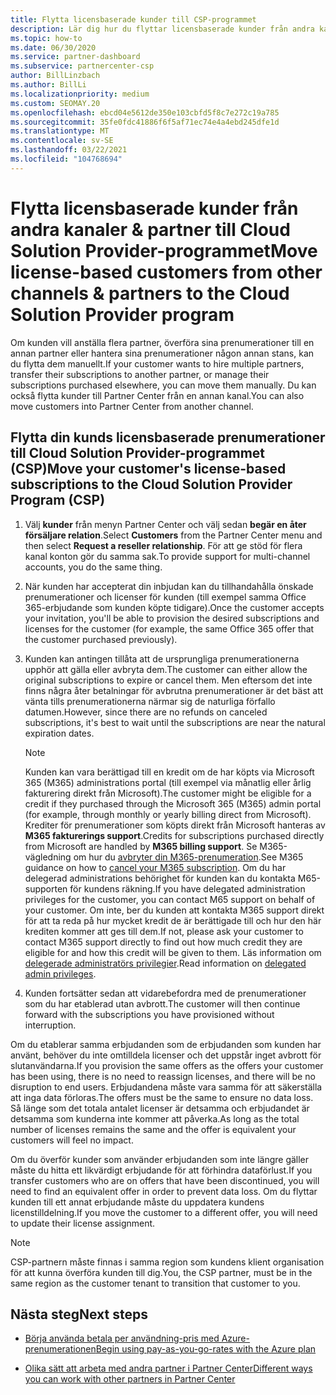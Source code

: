 ```yaml
---
title: Flytta licensbaserade kunder till CSP-programmet
description: Lär dig hur du flyttar licensbaserade kunder från andra kanaler eller till en annan partner till ett CSP-program (Cloud Solution Provider) i Partner Center.
ms.topic: how-to
ms.date: 06/30/2020
ms.service: partner-dashboard
ms.subservice: partnercenter-csp
author: BillLinzbach
ms.author: BillLi
ms.localizationpriority: medium
ms.custom: SEOMAY.20
ms.openlocfilehash: ebcd04e5612de350e103cbfd5f8c7e272c19a785
ms.sourcegitcommit: 35fe0fdc41886f6f5af71ec74e4a4ebd245dfe1d
ms.translationtype: MT
ms.contentlocale: sv-SE
ms.lasthandoff: 03/22/2021
ms.locfileid: "104768694"
---
```

# <a name="move-license-based-customers-from-other-channels--partners-to-the-cloud-solution-provider-program"></a><span data-ttu-id="d6283-103">Flytta licensbaserade kunder från andra kanaler & partner till Cloud Solution Provider-programmet</span><span class="sxs-lookup"><span data-stu-id="d6283-103">Move license-based customers from other channels & partners to the Cloud Solution Provider program</span></span>

<span data-ttu-id="d6283-104">Om kunden vill anställa flera partner, överföra sina prenumerationer till en annan partner eller hantera sina prenumerationer någon annan stans, kan du flytta dem manuellt.</span><span class="sxs-lookup"><span data-stu-id="d6283-104">If your customer wants to hire multiple partners, transfer their subscriptions to another partner, or manage their subscriptions purchased elsewhere, you can move them manually.</span></span> <span data-ttu-id="d6283-105">Du kan också flytta kunder till Partner Center från en annan kanal.</span><span class="sxs-lookup"><span data-stu-id="d6283-105">You can also move customers into Partner Center from another channel.</span></span>

## <a name="move-your-customers-license-based-subscriptions-to-the-cloud-solution-provider-program-csp"></a><span data-ttu-id="d6283-106">Flytta din kunds licensbaserade prenumerationer till Cloud Solution Provider-programmet (CSP)</span><span class="sxs-lookup"><span data-stu-id="d6283-106">Move your customer's license-based subscriptions to the Cloud Solution Provider Program (CSP)</span></span>

1. <span data-ttu-id="d6283-107">Välj **kunder** från menyn Partner Center och välj sedan **begär en åter försäljare relation**.</span><span class="sxs-lookup"><span data-stu-id="d6283-107">Select **Customers** from the Partner Center menu and then select **Request a reseller relationship**.</span></span> <span data-ttu-id="d6283-108">För att ge stöd för flera kanal konton gör du samma sak.</span><span class="sxs-lookup"><span data-stu-id="d6283-108">To provide support for multi-channel accounts, you do the same thing.</span></span>

2. <span data-ttu-id="d6283-109">När kunden har accepterat din inbjudan kan du tillhandahålla önskade prenumerationer och licenser för kunden (till exempel samma Office 365-erbjudande som kunden köpte tidigare).</span><span class="sxs-lookup"><span data-stu-id="d6283-109">Once the customer accepts your invitation, you'll be able to provision the desired subscriptions and licenses for the customer (for example, the same Office 365 offer that the customer purchased previously).</span></span>

3. <span data-ttu-id="d6283-110">Kunden kan antingen tillåta att de ursprungliga prenumerationerna upphör att gälla eller avbryta dem.</span><span class="sxs-lookup"><span data-stu-id="d6283-110">The customer can either allow the original subscriptions to expire or cancel them.</span></span> <span data-ttu-id="d6283-111">Men eftersom det inte finns några åter betalningar för avbrutna prenumerationer är det bäst att vänta tills prenumerationerna närmar sig de naturliga förfallo datumen.</span><span class="sxs-lookup"><span data-stu-id="d6283-111">However, since there are no refunds on canceled subscriptions, it's best to wait until the  subscriptions are near the natural expiration dates.</span></span>


   >[!NOTE]
   ><span data-ttu-id="d6283-112">Kunden kan vara berättigad till en kredit om de har köpts via Microsoft 365 (M365) administrations portal (till exempel via månatlig eller årlig fakturering direkt från Microsoft).</span><span class="sxs-lookup"><span data-stu-id="d6283-112">The customer might be eligible for a credit if they purchased through the Microsoft 365 (M365) admin portal (for example, through monthly or yearly billing direct from Microsoft).</span></span> <span data-ttu-id="d6283-113">Krediter för prenumerationer som köpts direkt från Microsoft hanteras av **M365 fakturerings support**.</span><span class="sxs-lookup"><span data-stu-id="d6283-113">Credits for subscriptions purchased directly from Microsoft are handled by **M365 billing support**.</span></span> <span data-ttu-id="d6283-114">Se M365-vägledning om hur du [avbryter din M365-prenumeration](/microsoft-365/commerce/subscriptions/cancel-your-subscription).</span><span class="sxs-lookup"><span data-stu-id="d6283-114">See M365 guidance on how to [cancel your M365 subscription](/microsoft-365/commerce/subscriptions/cancel-your-subscription).</span></span> <span data-ttu-id="d6283-115">Om du har delegerad administrations behörighet för kunden kan du kontakta M65-supporten för kundens räkning.</span><span class="sxs-lookup"><span data-stu-id="d6283-115">If you have delegated administration privileges for the customer, you can contact M65 support on behalf of your customer.</span></span> <span data-ttu-id="d6283-116">Om inte, ber du kunden att kontakta M365 support direkt för att ta reda på hur mycket kredit de är berättigade till och hur den här krediten kommer att ges till dem.</span><span class="sxs-lookup"><span data-stu-id="d6283-116">If not, please ask your customer to contact M365 support directly to find out how much credit they are eligible for and how this credit will be given to them.</span></span> <span data-ttu-id="d6283-117">Läs information om [delegerade administratörs privilegier](customers-revoke-admin-privileges.md).</span><span class="sxs-lookup"><span data-stu-id="d6283-117">Read information on [delegated admin privileges](customers-revoke-admin-privileges.md).</span></span>


4. <span data-ttu-id="d6283-118">Kunden fortsätter sedan att vidarebefordra med de prenumerationer som du har etablerad utan avbrott.</span><span class="sxs-lookup"><span data-stu-id="d6283-118">The customer will then continue forward with the subscriptions you have provisioned without interruption.</span></span>

<span data-ttu-id="d6283-119">Om du etablerar samma erbjudanden som de erbjudanden som kunden har använt, behöver du inte omtilldela licenser och det uppstår inget avbrott för slutanvändarna.</span><span class="sxs-lookup"><span data-stu-id="d6283-119">If you provision the same offers as the offers your customer has been using, there is no need to reassign licenses, and there will be no disruption to end users.</span></span> <span data-ttu-id="d6283-120">Erbjudandena måste vara samma för att säkerställa att inga data förloras.</span><span class="sxs-lookup"><span data-stu-id="d6283-120">The offers must be the same to ensure no data loss.</span></span> <span data-ttu-id="d6283-121">Så länge som det totala antalet licenser är detsamma och erbjudandet är detsamma som kunderna inte kommer att påverka.</span><span class="sxs-lookup"><span data-stu-id="d6283-121">As long as the total number of licenses remains the same and the offer is equivalent your customers will feel no impact.</span></span>

<span data-ttu-id="d6283-122">Om du överför kunder som använder erbjudanden som inte längre gäller måste du hitta ett likvärdigt erbjudande för att förhindra dataförlust.</span><span class="sxs-lookup"><span data-stu-id="d6283-122">If you transfer customers who are on offers that have been discontinued, you will need to find an equivalent offer in order to prevent data loss.</span></span> <span data-ttu-id="d6283-123">Om du flyttar kunden till ett annat erbjudande måste du uppdatera kundens licenstilldelning.</span><span class="sxs-lookup"><span data-stu-id="d6283-123">If you move the customer to a different offer, you will need to update their license assignment.</span></span>

>[!NOTE]
> <span data-ttu-id="d6283-124">CSP-partnern måste finnas i samma region som kundens klient organisation för att kunna överföra kunden till dig.</span><span class="sxs-lookup"><span data-stu-id="d6283-124">You, the CSP partner, must be in the same region as the customer tenant to transition that customer to you.</span></span>

## <a name="next-steps"></a><span data-ttu-id="d6283-125">Nästa steg</span><span class="sxs-lookup"><span data-stu-id="d6283-125">Next steps</span></span>

- [<span data-ttu-id="d6283-126">Börja använda betala per användning-pris med Azure-prenumerationen</span><span class="sxs-lookup"><span data-stu-id="d6283-126">Begin using pay-as-you-go-rates with the Azure plan</span></span>](azure-plan-get-started.md)
 

- [<span data-ttu-id="d6283-127">Olika sätt att arbeta med andra partner i Partner Center</span><span class="sxs-lookup"><span data-stu-id="d6283-127">Different ways you can work with other partners in Partner Center</span></span>](work-with-other-partners.md)